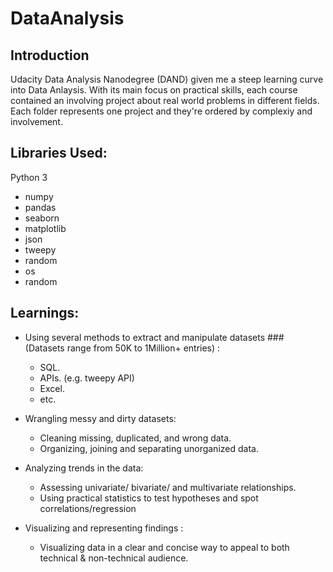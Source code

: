 # DataAnalysis
## Introduction
Udacity Data Analysis Nanodegree (DAND) given me a steep learning curve into Data Anlaysis. With its main focus on practical skills, each course contained an involving project about real world problems in different fields. Each folder represents one project and they're ordered by complexiy and involvement.

## Libraries Used:
Python 3
- numpy
- pandas
- seaborn
- matplotlib
- json
- tweepy
- random
- os
- random

## Learnings:
- Using several methods to extract and manipulate datasets ### (Datasets range from 50K to 1Million+ entries) :
    - SQL.
    - APIs. (e.g. tweepy API)
    - Excel.
    - etc.
- Wrangling messy and dirty datasets:
    - Cleaning missing, duplicated, and wrong data.
    - Organizing, joining and separating unorganized data.
    
- Analyzing trends in the data:
    - Assessing univariate/ bivariate/ and multivariate relationships. 
    - Using practical statistics to test hypotheses and spot correlations/regression

- Visualizing and representing findings : 
    -   Visualizing data in a clear and concise way to appeal to both technical & non-technical audience.
